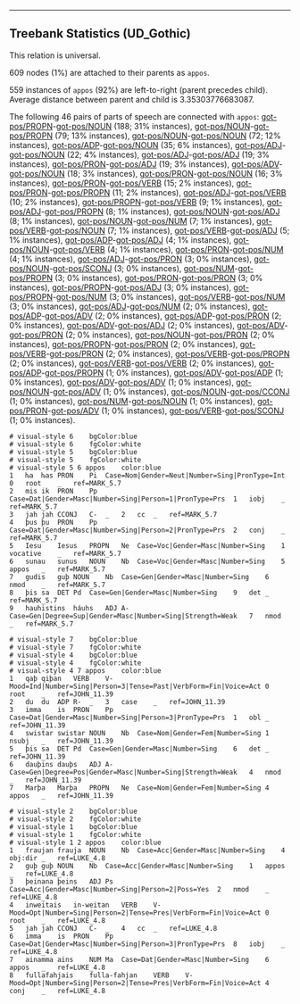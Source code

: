 

--------------------------------------------------------------------------------

## Treebank Statistics (UD_Gothic)

This relation is universal.

609 nodes (1%) are attached to their parents as `appos`.

559 instances of `appos` (92%) are left-to-right (parent precedes child).
Average distance between parent and child is 3.35303776683087.

The following 46 pairs of parts of speech are connected with `appos`: [got-pos/PROPN]()-[got-pos/NOUN]() (188; 31% instances), [got-pos/NOUN]()-[got-pos/PROPN]() (79; 13% instances), [got-pos/NOUN]()-[got-pos/NOUN]() (72; 12% instances), [got-pos/ADP]()-[got-pos/NOUN]() (35; 6% instances), [got-pos/ADJ]()-[got-pos/NOUN]() (22; 4% instances), [got-pos/ADJ]()-[got-pos/ADJ]() (19; 3% instances), [got-pos/PRON]()-[got-pos/ADJ]() (19; 3% instances), [got-pos/ADV]()-[got-pos/NOUN]() (18; 3% instances), [got-pos/PRON]()-[got-pos/NOUN]() (16; 3% instances), [got-pos/PRON]()-[got-pos/VERB]() (15; 2% instances), [got-pos/PRON]()-[got-pos/PROPN]() (11; 2% instances), [got-pos/ADJ]()-[got-pos/VERB]() (10; 2% instances), [got-pos/PROPN]()-[got-pos/VERB]() (9; 1% instances), [got-pos/ADJ]()-[got-pos/PROPN]() (8; 1% instances), [got-pos/NOUN]()-[got-pos/ADJ]() (8; 1% instances), [got-pos/NOUN]()-[got-pos/NUM]() (7; 1% instances), [got-pos/VERB]()-[got-pos/NOUN]() (7; 1% instances), [got-pos/VERB]()-[got-pos/ADJ]() (5; 1% instances), [got-pos/ADP]()-[got-pos/ADJ]() (4; 1% instances), [got-pos/NOUN]()-[got-pos/VERB]() (4; 1% instances), [got-pos/PRON]()-[got-pos/NUM]() (4; 1% instances), [got-pos/ADJ]()-[got-pos/PRON]() (3; 0% instances), [got-pos/NOUN]()-[got-pos/SCONJ]() (3; 0% instances), [got-pos/NUM]()-[got-pos/PROPN]() (3; 0% instances), [got-pos/PRON]()-[got-pos/PRON]() (3; 0% instances), [got-pos/PROPN]()-[got-pos/ADJ]() (3; 0% instances), [got-pos/PROPN]()-[got-pos/NUM]() (3; 0% instances), [got-pos/VERB]()-[got-pos/NUM]() (3; 0% instances), [got-pos/ADJ]()-[got-pos/NUM]() (2; 0% instances), [got-pos/ADP]()-[got-pos/ADV]() (2; 0% instances), [got-pos/ADP]()-[got-pos/PRON]() (2; 0% instances), [got-pos/ADV]()-[got-pos/ADJ]() (2; 0% instances), [got-pos/ADV]()-[got-pos/PRON]() (2; 0% instances), [got-pos/NOUN]()-[got-pos/PRON]() (2; 0% instances), [got-pos/PROPN]()-[got-pos/PRON]() (2; 0% instances), [got-pos/VERB]()-[got-pos/PRON]() (2; 0% instances), [got-pos/VERB]()-[got-pos/PROPN]() (2; 0% instances), [got-pos/VERB]()-[got-pos/VERB]() (2; 0% instances), [got-pos/ADP]()-[got-pos/PROPN]() (1; 0% instances), [got-pos/ADV]()-[got-pos/ADP]() (1; 0% instances), [got-pos/ADV]()-[got-pos/ADV]() (1; 0% instances), [got-pos/NOUN]()-[got-pos/ADV]() (1; 0% instances), [got-pos/NOUN]()-[got-pos/CCONJ]() (1; 0% instances), [got-pos/NUM]()-[got-pos/NOUN]() (1; 0% instances), [got-pos/PRON]()-[got-pos/ADV]() (1; 0% instances), [got-pos/VERB]()-[got-pos/SCONJ]() (1; 0% instances).


~~~ conllu
# visual-style 6	bgColor:blue
# visual-style 6	fgColor:white
# visual-style 5	bgColor:blue
# visual-style 5	fgColor:white
# visual-style 5 6 appos	color:blue
1	ƕa	ƕas	PRON	Pi	Case=Nom|Gender=Neut|Number=Sing|PronType=Int	0	root	_	ref=MARK_5.7
2	mis	ik	PRON	Pp	Case=Dat|Gender=Masc|Number=Sing|Person=1|PronType=Prs	1	iobj	_	ref=MARK_5.7
3	jah	jah	CCONJ	C-	_	2	cc	_	ref=MARK_5.7
4	þus	þu	PRON	Pp	Case=Dat|Gender=Masc|Number=Sing|Person=2|PronType=Prs	2	conj	_	ref=MARK_5.7
5	Iesu	Iesus	PROPN	Ne	Case=Voc|Gender=Masc|Number=Sing	1	vocative	_	ref=MARK_5.7
6	sunau	sunus	NOUN	Nb	Case=Voc|Gender=Masc|Number=Sing	5	appos	_	ref=MARK_5.7
7	gudis	guþ	NOUN	Nb	Case=Gen|Gender=Masc|Number=Sing	6	nmod	_	ref=MARK_5.7
8	þis	sa	DET	Pd	Case=Gen|Gender=Masc|Number=Sing	9	det	_	ref=MARK_5.7
9	hauhistins	háuhs	ADJ	A-	Case=Gen|Degree=Sup|Gender=Masc|Number=Sing|Strength=Weak	7	nmod	_	ref=MARK_5.7

~~~


~~~ conllu
# visual-style 7	bgColor:blue
# visual-style 7	fgColor:white
# visual-style 4	bgColor:blue
# visual-style 4	fgColor:white
# visual-style 4 7 appos	color:blue
1	qaþ	qiþan	VERB	V-	Mood=Ind|Number=Sing|Person=3|Tense=Past|VerbForm=Fin|Voice=Act	0	root	_	ref=JOHN_11.39
2	du	du	ADP	R-	_	3	case	_	ref=JOHN_11.39
3	imma	is	PRON	Pp	Case=Dat|Gender=Masc|Number=Sing|Person=3|PronType=Prs	1	obl	_	ref=JOHN_11.39
4	swistar	swistar	NOUN	Nb	Case=Nom|Gender=Fem|Number=Sing	1	nsubj	_	ref=JOHN_11.39
5	þis	sa	DET	Pd	Case=Gen|Gender=Masc|Number=Sing	6	det	_	ref=JOHN_11.39
6	dauþins	dauþs	ADJ	A-	Case=Gen|Degree=Pos|Gender=Masc|Number=Sing|Strength=Weak	4	nmod	_	ref=JOHN_11.39
7	Marþa	Marþa	PROPN	Ne	Case=Nom|Gender=Fem|Number=Sing	4	appos	_	ref=JOHN_11.39

~~~


~~~ conllu
# visual-style 2	bgColor:blue
# visual-style 2	fgColor:white
# visual-style 1	bgColor:blue
# visual-style 1	fgColor:white
# visual-style 1 2 appos	color:blue
1	fraujan	frauja	NOUN	Nb	Case=Acc|Gender=Masc|Number=Sing	4	obj:dir	_	ref=LUKE_4.8
2	guþ	guþ	NOUN	Nb	Case=Acc|Gender=Masc|Number=Sing	1	appos	_	ref=LUKE_4.8
3	þeinana	þeins	ADJ	Ps	Case=Acc|Gender=Masc|Number=Sing|Person=2|Poss=Yes	2	nmod	_	ref=LUKE_4.8
4	inweitais	in-weitan	VERB	V-	Mood=Opt|Number=Sing|Person=2|Tense=Pres|VerbForm=Fin|Voice=Act	0	root	_	ref=LUKE_4.8
5	jah	jah	CCONJ	C-	_	4	cc	_	ref=LUKE_4.8
6	imma	is	PRON	Pp	Case=Dat|Gender=Masc|Number=Sing|Person=3|PronType=Prs	8	iobj	_	ref=LUKE_4.8
7	ainamma	ains	NUM	Ma	Case=Dat|Gender=Masc|Number=Sing	6	appos	_	ref=LUKE_4.8
8	fullafahjais	fulla-fahjan	VERB	V-	Mood=Opt|Number=Sing|Person=2|Tense=Pres|VerbForm=Fin|Voice=Act	4	conj	_	ref=LUKE_4.8

~~~


